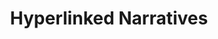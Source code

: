 ---
layout: article
title: Hyperlinked Narratives
description: A Wikipedia-based narrative tool.
year: 2019
tags: [code]
image: /assets/img/hyperlinked-narratives/4-filled.png
image-alt: Screenshot of page where the user has filled in text fields between text nodes, reading, 'Glipa maruyamai' is a type of 'Beetle' that is used in 'Entomological warfare' the most famous examples of which was 'Operation Big Itch' at 'Dugway Proving Ground' leading to the horrifying 'Dugway sheep incident'.
platforms: [["https://hyperlinked-narratives.herokuapp.com", "Website"], ["https://github.com/whykatherine/hyperlinked-narratives", "GitHub"]]
---